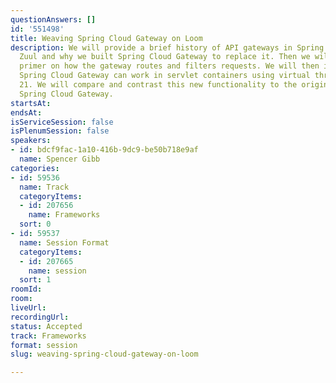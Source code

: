 ```yaml
---
questionAnswers: []
id: '551498'
title: Weaving Spring Cloud Gateway on Loom
description: We will provide a brief history of API gateways in Spring Cloud, including
  Zuul and why we built Spring Cloud Gateway to replace it. Then we will give a short
  primer on how the gateway routes and filters requests. We will then introduce how
  Spring Cloud Gateway can work in servlet containers using virtual threads on Java
  21. We will compare and contrast this new functionality to the original WebFlux-based
  Spring Cloud Gateway.
startsAt: 
endsAt: 
isServiceSession: false
isPlenumSession: false
speakers:
- id: bdcf9fac-1a10-416b-9dc9-be50b718e9af
  name: Spencer Gibb
categories:
- id: 59536
  name: Track
  categoryItems:
  - id: 207656
    name: Frameworks
  sort: 0
- id: 59537
  name: Session Format
  categoryItems:
  - id: 207665
    name: session
  sort: 1
roomId: 
room: 
liveUrl: 
recordingUrl: 
status: Accepted
track: Frameworks
format: session
slug: weaving-spring-cloud-gateway-on-loom

---
```

